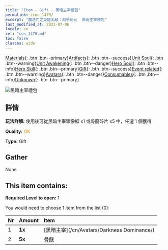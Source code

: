 ```yaml
---
title: "Item - Gift - 黑暗主宰禮包"
permalink: /con_1470/
excerpt: "魔法门之英雄无敌：战争纪元  黑暗主宰禮包"
last_modified_at: 2021-07-06
locale: cn
ref: "con_1470.md"
toc: false
classes: wide
---
```

 [Materials](/ItemsCN/){: .btn .btn--primary}[Artifacts](/ItemsCN/Artifacts/){: .btn .btn--success}[Unit Soul](/ItemsCN/UnitSoul/){: .btn .btn--warning}[Unit Awakening](/ItemsCN/UnitAwakening/){: .btn .btn--danger}[Hero Soul](/ItemsCN/HeroSoul/){: .btn .btn--info}[Hero Skill](/ItemsCN/HeroSkill/){: .btn .btn--primary}[Gift](/ItemsCN/Gift/){: .btn .btn--success}[Event related](/ItemsCN/Events/){: .btn .btn--warning}[Avatars](/ItemsCN/Avatars/){: .btn .btn--danger}[Consumables](/ItemsCN/Consumables/){: .btn .btn--info}[Unknown](/ItemsCN/Unknown/){: .btn .btn--primary}

 ![黑暗主宰禮包](/images/t/i_907084.png)

## 詳情
 **玩法詳解:** 使用後可從黑暗主宰頭像框 x1 或骨龍碎片 x5 中，任選 1 個獲得

 **Quality:** <span style="color: #FF8C00">OK</span>

 **Type:** Gift

## Gather

  None

## This item contains:

 **Required Level to open:** 1

 You would need to choose 1 item from the list (0):

  | Nr | Amount |     Item    |
  |:---|:-------|:------------|
  | 1 |  **1x** | [黑暗主宰](/cn/Avatars/Darkness Dominance/) |  | 
  | 2 |  **5x** | [骨龍](/cn/Items/unt_214/) |  | 
